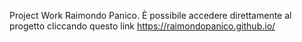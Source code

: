 Project Work Raimondo Panico.
È possibile accedere direttamente al progetto cliccando questo link
https://raimondopanico.github.io/

